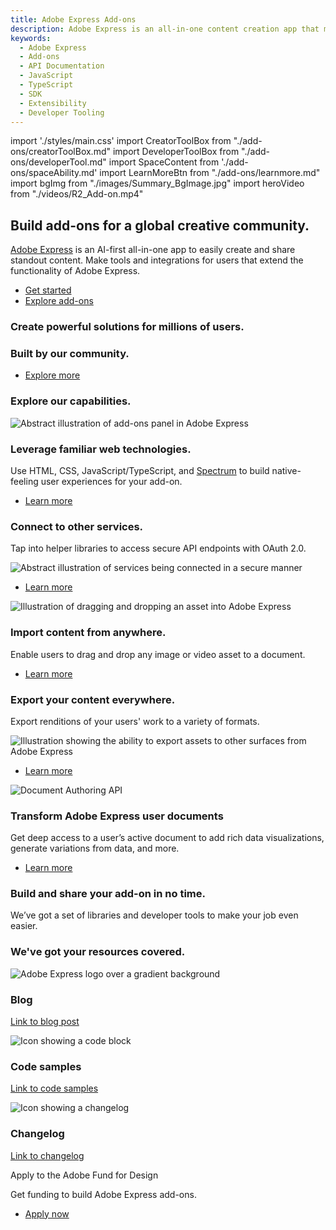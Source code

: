 ```yaml
---
title: Adobe Express Add-ons
description: Adobe Express is an all-in-one content creation app that makes it fast, easy and fun to design standout flyers, TikToks, resumes, Reels, banners, logos, invitations, webpages and so much more. Add-ons allow developers to extend the core functionality of Adobe Express, with a dedicated marketplace for them to be distributed for others to discover and enjoy.
keywords:
  - Adobe Express
  - Add-ons
  - API Documentation
  - JavaScript
  - TypeScript
  - SDK
  - Extensibility
  - Developer Tooling
---
```


import './styles/main.css'
import CreatorToolBox from "./add-ons/creatorToolBox.md"
import DeveloperToolBox from "./add-ons/developerTool.md"
import SpaceContent from './add-ons/spaceAbility.md'
import LearnMoreBtn from "./add-ons/learnmore.md"
import bgImg from "./images/Summary_BgImage.jpg"
import heroVideo from "./videos/R2_Add-on.mp4"

<!-- <Hero slots="heading, text, buttons, assetsImg" customLayout variant="video" animationVideo={heroVideo} className="homeherobgImage Hero-Banner"/> -->
<Hero slots="heading, text, buttons" variant="halfwidth" videoUrl={heroVideo} className="add-ones-hero" />

## Build add-ons for a global creative community.

[Adobe Express](https://adobe.com/express) is an AI-first all-in-one app to easily create and share standout content. Make tools and integrations for users that extend the functionality of Adobe Express.

- [Get started](https://developer.adobe.com/express/add-ons/docs/guides)
- [Explore add-ons](https://new.express.adobe.com/add-ons)

<TextBlock slots="heading" className="announcement" theme="light"/>

### Create powerful solutions for millions of users.

<WrapperComponent slots="content" repeat="1" theme="light" className="wrapperforCreatorTool"/>

<CreatorToolBox />

<WrapperComponent slots="content" repeat="1" theme="light" className="learnMoreWrapper"/>

<LearnMoreBtn />

<TextBlock slots="heading" className="announcement" theme="lightest"/>

### Built by our community.

<SpaceContent />

<TeaserBlock  slots="buttons" className="secondaryBtn"/>

- [Explore more](https://new.express.adobe.com/add-ons)

<TextBlock slots="heading" className="announcement exploreCapabilities" theme="lightest"/>

### Explore our capabilities.

<TextBlock slots="image, heading,text,buttons" theme="lightest" headerElementType="h2" variantsTypePrimary='secondary' variantStyleFill = "outline" homeZigZag className="explore" position="right"/>

![Abstract illustration of add-ons panel in Adobe Express](images/Explore_Image_1.png)

### Leverage familiar web technologies.

Use HTML, CSS, JavaScript/TypeScript, and [Spectrum](https://developer.adobe.com/express/add-ons/docs/guides/build/design/) to build native-feeling user experiences for your add-on.

- [Learn more](https://developer.adobe.com/express/add-ons/docs/guides/build/advanced-topics/frameworks-libraries-bundling/)

<TextBlock slots="heading,text,image,buttons" theme="lightest" headerElementType="h2" variantsTypePrimary='secondary' variantStyleFill = "outline" homeZigZag className="explore" position="left" />

### Connect to other services.

Tap into helper libraries to access secure API endpoints with OAuth 2.0.

![Abstract illustration of services being connected in a secure manner](images/Explore_Image_2.png)

- [Learn more](https://developer.adobe.com/express/add-ons/docs/guides/learn/how_to/oauth2/)

<TextBlock slots="image, heading,text,buttons" theme="lightest" headerElementType="h2" variantsTypePrimary='secondary' variantStyleFill = "outline" homeZigZag className="explore" position="right" />

![Illustration of dragging and dropping an asset into Adobe Express](images/Explore_Image_3.png)

### Import content from anywhere.

Enable users to drag and drop any image or video asset to a document.

- [Learn more](https://developer.adobe.com/express/add-ons/docs/guides/learn/how_to/drag_and_drop/)

<TextBlock slots="heading,text,image,buttons" theme="lightest" headerElementType="h2" variantsTypePrimary='secondary' variantStyleFill = "outline" homeZigZag className="explore" position="left"/>

### Export your content everywhere.

Export renditions of your users' work to a variety of formats.

![Illustration showing the ability to export assets to other surfaces from Adobe Express](images/Explore_Image_4.png)

- [Learn more](https://developer.adobe.com/express/add-ons/docs/guides/learn/how_to/create_renditions/)

<TextBlock slots="image,heading,text,buttons" theme="lightest" headerElementType="h2" variantsTypePrimary='secondary' variantStyleFill = "outline" homeZigZag className="explore" position="right" />

![Document Authoring API](images/Embed_Templates.png)

### Transform Adobe Express user documents

Get deep access to a user’s active document to add rich data visualizations, generate variations from data, and more.

- [Learn more](https://developer.adobe.com/express/add-ons/docs/guides/learn/how_to/use_text/)

<TextBlock slots="heading,text" className="announcement exploreCapabilities" theme="light"/>

### Build and share your add-on in no time.

We’ve got a set of libraries and developer tools to make your job even easier.

<WrapperComponent slots="content" repeat="1" theme="light" className="wrapperforCreatorTool"/>

<DeveloperToolBox />

<TextBlock slots="heading" className="announcement resourceHeader" theme="lightest"/>

### We've got your resources covered.

<MiniResourceCard slots="image,heading,link" repeat="3" theme="lightest" inRow="3" className="mini-card support-tools" />

![Adobe Express logo over a gradient background](images/LogoSDK.jpg)

### Blog

[Link to blog post](https://blog.developer.adobe.com/en/topics/adobe-express-add-ons)

![Icon showing a code block](images/code.jpg)

### Code samples

[Link to code samples](https://developer.adobe.com/express/add-ons/docs/guides/learn/samples/)

![Icon showing a changelog](images/change_log.jpg)

### Changelog

[Link to changelog](https://developer.adobe.com/express/add-ons/docs/guides/getting_started/changelog/)

<TeaserBlock  slots="heading,text,buttons" textColor="white" bgURL={bgImg} className="viewAddOn" variant="fullwidth"/>

<p className="teaserBlockCustomHeading">Apply to the Adobe Fund for Design</p>

Get funding to build Adobe Express add-ons.

- [Apply now](https://developer.adobe.com/fund-for-design)
